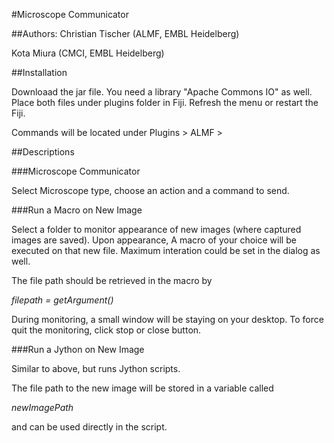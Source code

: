 #Microscope Communicator

##Authors: 
Christian Tischer (ALMF, EMBL Heidelberg)

Kota Miura (CMCI, EMBL Heidelberg)

##Installation

Downloaad the jar file. You need a library "Apache Commons IO" as well. Place both files under plugins folder in Fiji. Refresh the menu or restart the Fiji.

Commands will be located under Plugins > ALMF >

##Descriptions

###Microscope Communicator

Select Microscope type, choose an action and a command to send.

###Run a Macro on New Image

Select a folder to monitor appearance of new images (where captured images are saved). Upon appearance, A macro of your choice will be executed on that new file. Maximum interation could be set in the dialog as well.  

The file path should be retrieved in the macro by

*filepath = getArgument()*

During monitoring, a small window will be staying on your desktop. To force quit the monitoring, click stop or close button.

###Run a Jython on New Image

Similar to above, but runs Jython scripts. 

The file path to the new image will be stored in a variable called 

*newImagePath*

and can be used directly in the script. 








